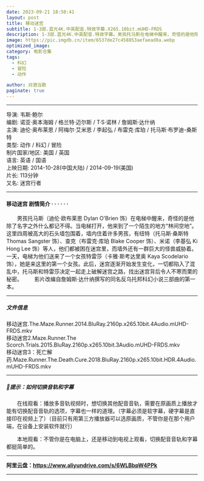 ```yaml
---
date: 2023-09-21 18:50:41
layout: post
title: 移动迷宫
subtitle: 1-3部.蓝光4K.中英配音.特效字幕.X265.10bit.mUHD-FRDS
description: 1-3部.蓝光4K.中英配音.特效字幕。男孩托马斯在电梯中醒来，奇怪的是他除了名字之外什么都记不得。当电梯打开，他来到了一个陌生的地方“林间空地”。这里四周被高大的石头墙包围着，墙内住着许多男孩，他们都被困在迷宫里......
image: https://pic.imgdb.cn/item/6537de27c458853aefaead8a.webp
optimized_image: 
category: 电影合集
tags:
  - 科幻
  - 冒险
  - 动作

author: 对酒当歌
paginate: true
---
```


---

导演: 韦斯·鲍尔  
编剧: 诺亚·奥本海姆 / 格兰特·迈尔斯 / T·S·诺林 / 詹姆斯·达什纳  
主演: 迪伦·奥布莱恩 / 阿梅尔·艾米恩 / 李起弘 / 布雷克·库珀 / 托马斯·布罗迪-桑斯特  
类型: 动作 / 科幻 / 冒险  
制片国家/地区: 美国 / 英国  
语言: 英语 / 国语  
上映日期: 2014-10-28(中国大陆) / 2014-09-19(美国)  
片长: 113分钟  
又名: 迷宫行者  

---

#### 移动迷宫 剧情简介 · · · · · ·

　　男孩托马斯（迪伦·欧布莱恩 Dylan O'Brien 饰）在电梯中醒来，奇怪的是他除了名字之外什么都记不得。当电梯打开，他来到了一个陌生的地方“林间空地”。这里四周被高大的石头墙包围着，墙内住着许多男孩，有纽特（托马斯·桑斯特 Thomas Sangster 饰）、查克（布雷克·库珀 Blake Cooper 饰）、米诺（李基弘 Ki Hong Lee 饰）等人，他们都被困在迷宫里，而墙外还有一群巨大的怪兽威胁着。一天，电梯为他们送来了一个女孩特雷莎（卡雅·斯考达里奥 Kaya Scodelario 饰），她是来这里的第一个女孩。此后，迷宫逐渐开始发生变化，一切都陷入了混乱中，托马斯和特雷莎决定一起走上破解迷宫之路，找出迷宫背后令人不寒而栗的秘密。
　　影片改编自詹姆斯·达什纳撰写的同名反乌托邦科幻小说三部曲的第一本。

---

##### 文件信息

移动迷宫.The.Maze.Runner.2014.BluRay.2160p.x265.10bit.4Audio.mUHD-FRDS.mkv  
移动迷宫2.Maze.Runner.The Scorch.Trials.2015.BluRay.2160p.x265.10bit.3Audio.mUHD-FRDS.mkv  
移动迷宫3：死亡解药.Maze.Runner.The.Death.Cure.2018.BluRay.2160p.x265.10bit.HDR.4Audio.mUHD-FRDS.mkv  

---

##### 🔔提示：如何切换音轨和字幕

　　在线观看：播放多音轨视频时，想切换其他配音音轨，需要在原画质上播放才能有切换配音音轨的选项，字幕也一样的道理。（字幕必须是软字幕，硬字幕是直接印在视频上了）（目前只有用第三方播放器可以选原画质，不管你是在那个用户端，在设备上安装软件就行）

　　本地观看：不管你是在电脑上，还是移动到电视上观看，切换配音音轨和字幕都挺简单的。

---

**阿里云盘：<https://www.aliyundrive.com/s/6WLBbpW4PPk>**

---

